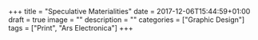 +++
title = "Speculative Materialities"
date = 2017-12-06T15:44:59+01:00
draft = true
image = ""
description = ""
categories = ["Graphic Design"]
tags = ["Print", "Ars Electronica"]
+++